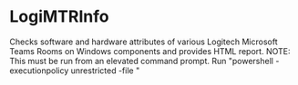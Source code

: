 # LogiMTRInfo
Checks software and hardware attributes of various Logitech Microsoft Teams Rooms on Windows components and provides HTML report.
NOTE: This must be run from an elevated command prompt. Run "powershell -executionpolicy unrestricted -file <path to file>"
